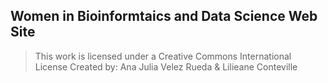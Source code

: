 ## Women in Bioinformtaics and Data Science Web Site

> This work is licensed under a Creative Commons International License
> Created by: Ana Julia Velez Rueda & Lilieane Conteville
